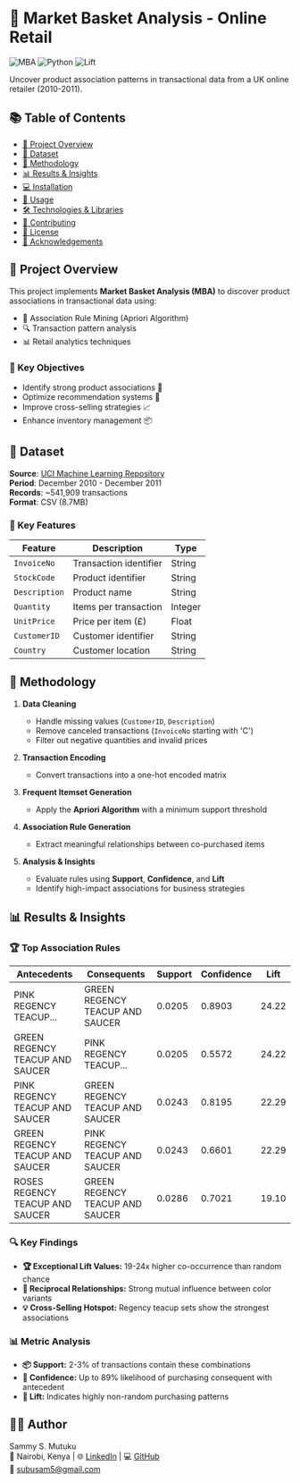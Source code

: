 # 🛒 Market Basket Analysis - Online Retail

![MBA](https://img.shields.io/badge/Analysis-Market_Basket-blue)
![Python](https://img.shields.io/badge/Python-3.8%2B-brightgreen)
![Lift](https://img.shields.io/badge/Top_Lift-24.22-red)

Uncover product association patterns in transactional data from a UK online retailer (2010-2011).

## 📚 Table of Contents
- [🌟 Project Overview](#🌟-project-overview)
- [📂 Dataset](#📂-dataset)
- [🧪 Methodology](#🧪-methodology)
- [📊 Results & Insights](#📊-results--insights)
- [💻 Installation](#💻-installation)
- [🚀 Usage](#🚀-usage)
- [🛠️ Technologies & Libraries](#🛠️-technologies--libraries)
- [🤝 Contributing](#🤝-contributing)
- [📜 License](#📜-license)
- [🙏 Acknowledgements](#🙏-acknowledgements)

## 🌟 Project Overview
This project implements **Market Basket Analysis (MBA)** to discover product associations in transactional data using:
- 📜 Association Rule Mining (Apriori Algorithm)
- 🔍 Transaction pattern analysis
- 📊 Retail analytics techniques

### 🎯 Key Objectives
- Identify strong product associations 🔗  
- Optimize recommendation systems 🤖  
- Improve cross-selling strategies 📈  
- Enhance inventory management 📦  

## 📂 Dataset
**Source**: [UCI Machine Learning Repository](https://archive.ics.uci.edu/dataset/352/online+retail)  
**Period**: December 2010 - December 2011  
**Records**: ~541,909 transactions  
**Format**: CSV (8.7MB)

### 🔑 Key Features
| Feature     | Description                | Type   |
|------------|----------------------------|--------|
| `InvoiceNo` | Transaction identifier      | String |
| `StockCode` | Product identifier          | String |
| `Description` | Product name               | String |
| `Quantity` | Items per transaction        | Integer |
| `UnitPrice` | Price per item (£)          | Float  |
| `CustomerID` | Customer identifier        | String |
| `Country` | Customer location            | String |

## 🧪 Methodology

1. **Data Cleaning**  
   - Handle missing values (`CustomerID`, `Description`)  
   - Remove canceled transactions (`InvoiceNo` starting with 'C')  
   - Filter out negative quantities and invalid prices  

2. **Transaction Encoding**  
   - Convert transactions into a one-hot encoded matrix  

3. **Frequent Itemset Generation**  
   - Apply the **Apriori Algorithm** with a minimum support threshold  

4. **Association Rule Generation**  
   - Extract meaningful relationships between co-purchased items  

5. **Analysis & Insights**  
   - Evaluate rules using **Support**, **Confidence**, and **Lift**  
   - Identify high-impact associations for business strategies  

## 📊 Results & Insights

### 🏆 Top Association Rules

| **Antecedents**                        | **Consequents**                    | **Support** | **Confidence** | **Lift** |
|----------------------------------------|------------------------------------|------------|---------------|-----------|
| PINK REGENCY TEACUP...                 | GREEN REGENCY TEACUP AND SAUCER   | 0.0205     | 0.8903        | 24.22     |
| GREEN REGENCY TEACUP AND SAUCER        | PINK REGENCY TEACUP...             | 0.0205     | 0.5572        | 24.22     |
| PINK REGENCY TEACUP AND SAUCER         | GREEN REGENCY TEACUP AND SAUCER   | 0.0243     | 0.8195        | 22.29     |
| GREEN REGENCY TEACUP AND SAUCER        | PINK REGENCY TEACUP AND SAUCER    | 0.0243     | 0.6601        | 22.29     |
| ROSES REGENCY TEACUP AND SAUCER        | GREEN REGENCY TEACUP AND SAUCER   | 0.0286     | 0.7021        | 19.10     |

### 🔍 Key Findings
- **🏆 Exceptional Lift Values:** 19-24x higher co-occurrence than random chance  
- **🔄 Reciprocal Relationships:** Strong mutual influence between color variants  
- **💡 Cross-Selling Hotspot:** Regency teacup sets show the strongest associations  

### 📊 Metric Analysis
- **📦 Support:** 2-3% of transactions contain these combinations  
- **🎯 Confidence:** Up to 89% likelihood of purchasing consequent with antecedent  
- **🚀 Lift:** Indicates highly non-random purchasing patterns

## 🙋‍♂️ Author

Sammy S. Mutuku  
📍 Nairobi, Kenya | 🌐 [LinkedIn](https://www.linkedin.com/in/samsubu/) | 💻 [GitHub](https://github.com/subu53)  
📧 subusam5@gmail.com
